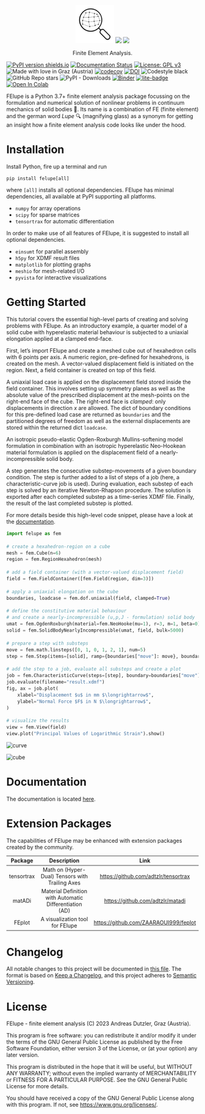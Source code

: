 <p align="center">
  <img src="https://raw.githubusercontent.com/adtzlr/felupe/main/docs/_static/logo_light.svg" height="100px"/> <a href="https://felupe.readthedocs.io/en/latest/examples/rubberspring.html"><img src="https://user-images.githubusercontent.com/5793153/230604246-5a416081-6777-4f33-afdf-efdb51338722.png" height="100px"/></a> <a href="https://felupe.readthedocs.io/en/latest/examples/platewithhole.html"><img src="https://user-images.githubusercontent.com/5793153/230604587-42e3e339-e08c-4cc8-8000-f7046a8d95df.png" height="100px"/></a>
  <p align="center">Finite Element Analysis.</p>
</p>

[![PyPI version shields.io](https://img.shields.io/pypi/v/felupe.svg)](https://pypi.python.org/pypi/felupe/) [![Documentation Status](https://readthedocs.org/projects/felupe/badge/?version=latest)](https://felupe.readthedocs.io/en/latest/?badge=latest) [![License: GPL v3](https://img.shields.io/badge/License-GPLv3-blue.svg)](https://www.gnu.org/licenses/gpl-3.0) ![Made with love in Graz (Austria)](https://img.shields.io/badge/Made%20with%20%E2%9D%A4%EF%B8%8F%20in-Graz%20(Austria)-0c674a) [![codecov](https://codecov.io/gh/adtzlr/felupe/branch/main/graph/badge.svg?token=J2QP6Y6LVH)](https://codecov.io/gh/adtzlr/felupe) [![DOI](https://zenodo.org/badge/360657894.svg)](https://zenodo.org/badge/latestdoi/360657894) ![Codestyle black](https://img.shields.io/badge/code%20style-black-black) ![GitHub Repo stars](https://img.shields.io/github/stars/adtzlr/felupe?logo=github) ![PyPI - Downloads](https://img.shields.io/pypi/dm/felupe) [![Binder](https://mybinder.org/badge_logo.svg)](https://mybinder.org/v2/gh/adtzlr/felupe-web/main?labpath=notebooks/mybinder/01_Getting-Started.ipynb) [![lite-badge](https://jupyterlite.rtfd.io/en/latest/_static/badge.svg)](https://adtzlr.github.io/felupe-web/lab?path=01_Getting-Started.ipynb) <a target="_blank" href="https://colab.research.google.com/github/adtzlr/felupe-web/blob/main/notebooks/colab/01_Getting-Started.ipynb"><img src="https://colab.research.google.com/assets/colab-badge.svg" alt="Open In Colab"/></a>

FElupe is a Python 3.7+ finite element analysis package focussing on the formulation and numerical solution of nonlinear problems in continuum mechanics of solid bodies :steam_locomotive:. Its name is a combination of FE (finite element) and the german word *Lupe* 🔍 (magnifying glass) as a synonym for getting an insight how a finite element analysis code looks like under the hood.

# Installation
Install Python, fire up a terminal and run

```shell
pip install felupe[all]
```

where `[all]` installs all optional dependencies. FElupe has minimal dependencies, all available at PyPI supporting all platforms.
* `numpy` for array operations
* `scipy` for sparse matrices
* `tensortrax` for automatic differentiation

In order to make use of all features of FElupe, it is suggested to install all optional dependencies.
* `einsumt` for parallel assembly
* `h5py` for XDMF result files
* `matplotlib` for plotting graphs
* `meshio` for mesh-related I/O
* `pyvista` for interactive visualizations

# Getting Started
This tutorial covers the essential high-level parts of creating and solving problems with FElupe. As an introductory example, a quarter model of a solid cube with hyperelastic material behaviour is subjected to a uniaxial elongation applied at a clamped end-face. 

First, let’s import FElupe and create a meshed cube out of hexahedron cells with 6 points per axis. A numeric region, pre-defined for hexahedrons, is created on the mesh. A vector-valued displacement field is initiated on the region. Next, a field container is created on top of this field. 

A uniaxial load case is applied on the displacement field stored inside the field container. This involves setting up symmetry planes as well as the absolute value of the prescribed displacement at the mesh-points on the right-end face of the cube. The right-end face is *clamped*: only displacements in direction *x* are allowed. The dict of boundary conditions for this pre-defined load case are returned as `boundaries` and the partitioned degrees of freedom as well as the external displacements are stored within the returned dict `loadcase`. 

An isotropic pseudo-elastic Ogden-Roxburgh Mullins-softening model formulation in combination with an isotropic hyperelastic Neo-Hookean material formulation is applied on the displacement field of a nearly-incompressible solid body. 

A step generates the consecutive substep-movements of a given boundary condition. The step is further added to a list of steps of a job (here, a characteristic-curve job is used). During evaluation, each substep of each step is solved by an iterative Newton-Rhapson procedure. The solution is exported after each completed substep as a time-series XDMF file. Finally, the result of the last completed substep is plotted.

For more details beside this high-level code snippet, please have a look at the [documentation](https://felupe.readthedocs.io/en/latest/?badge=latest).

```python
import felupe as fem

# create a hexahedron-region on a cube
mesh = fem.Cube(n=6)
region = fem.RegionHexahedron(mesh)

# add a field container (with a vector-valued displacement field)
field = fem.FieldContainer([fem.Field(region, dim=3)])

# apply a uniaxial elongation on the cube
boundaries, loadcase = fem.dof.uniaxial(field, clamped=True)

# define the constitutive material behaviour
# and create a nearly-incompressible (u,p,J - formulation) solid body
umat = fem.OgdenRoxburgh(material=fem.NeoHooke(mu=1), r=3, m=1, beta=0)
solid = fem.SolidBodyNearlyIncompressible(umat, field, bulk=5000)

# prepare a step with substeps
move = fem.math.linsteps([0, 1, 0, 1, 2, 1], num=5)
step = fem.Step(items=[solid], ramp={boundaries["move"]: move}, boundaries=boundaries)

# add the step to a job, evaluate all substeps and create a plot
job = fem.CharacteristicCurve(steps=[step], boundary=boundaries["move"])
job.evaluate(filename="result.xdmf")
fig, ax = job.plot(
    xlabel="Displacement $u$ in mm $\longrightarrow$",
    ylabel="Normal Force $F$ in N $\longrightarrow$",
)

# visualize the results
view = fem.View(field)
view.plot("Principal Values of Logarithmic Strain").show()
```

![curve](https://user-images.githubusercontent.com/5793153/234382805-d9a56108-9dd7-4f57-a029-571a5a2486a4.svg)

![cube](https://user-images.githubusercontent.com/5793153/234405093-2f5201c1-3bba-46ee-bd91-af87813609d9.png)

# Documentation
The documentation is located [here](https://felupe.readthedocs.io/en/latest/?badge=latest).

# Extension Packages
The capabilities of FElupe may be enhanced with extension packages created by the community.

| **Package** |                     **Description**                     |                **Link**               |
|:-----------:|:-------------------------------------------------------:|:-------------------------------------:|
|  tensortrax |     Math on (Hyper-Dual) Tensors with Trailing Axes     |  https://github.com/adtzlr/tensortrax |
|    matADi   | Material Definition with Automatic Differentiation (AD) |    https://github.com/adtzlr/matadi   |
|    FEplot   |             A visualization tool for FElupe             | https://github.com/ZAARAOUI999/feplot |

# Changelog
All notable changes to this project will be documented in [this file](CHANGELOG.md). The format is based on [Keep a Changelog](https://keepachangelog.com/en/1.0.0/), and this project adheres to [Semantic Versioning](https://semver.org/spec/v2.0.0.html).

# License
FElupe - finite element analysis (C) 2023 Andreas Dutzler, Graz (Austria).

This program is free software: you can redistribute it and/or modify it under the terms of the GNU General Public License as published by the Free Software Foundation, either version 3 of the License, or (at your option) any later version.

This program is distributed in the hope that it will be useful, but WITHOUT ANY WARRANTY; without even the implied warranty of MERCHANTABILITY or FITNESS FOR A PARTICULAR PURPOSE. See the GNU General Public License for more details.

You should have received a copy of the GNU General Public License along with this program. If not, see <https://www.gnu.org/licenses/>.
